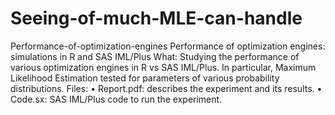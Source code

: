 # Seeing-of-much-MLE-can-handle

Performance-of-optimization-engines
Performance of optimization engines: simulations in R and SAS IML/Plus
What: Studying the performance of various optimization engines in R vs SAS IML/Plus. In particular, Maximum Likelihood Estimation tested for parameters of various probability distributions.
Files:
	•	Report.pdf: describes the experiment and its results.
	•	Code.sx: SAS IML/Plus code to run the experiment.
